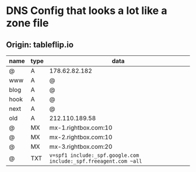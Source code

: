 # DNS Config that looks a lot like a zone file

## Origin: tableflip.io

name      | type | data
----------|------|---------------
@         | A    | 178.62.82.182
www       | A    | @
blog      | A    | @
hook      | A    | @
next      | A    | @
old       | A    | 212.110.189.58
@         | MX   | mx-1.rightbox.com:10
@         | MX   | mx-2.rightbox.com:10
@         | MX   | mx-3.rightbox.com:20
@         | TXT  | `v=spf1 include:_spf.google.com include:_spf.freeagent.com ~all`

